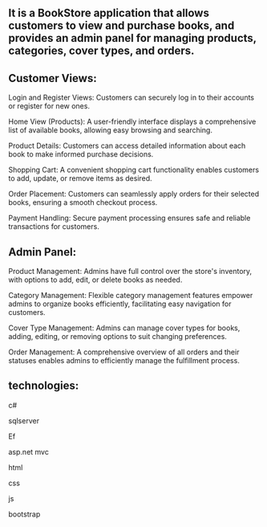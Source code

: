## It is a BookStore application that allows customers to view and purchase books, and provides an admin panel for managing products, categories, cover types, and orders.

## Customer Views:

Login and Register Views: Customers can securely log in to their accounts or register for new ones.

Home View (Products): A user-friendly interface displays a comprehensive list of available books, allowing easy browsing and searching.

Product Details: Customers can access detailed information about each book to make informed purchase decisions.

Shopping Cart: A convenient shopping cart functionality enables customers to add, update, or remove items as desired.

Order Placement: Customers can seamlessly apply orders for their selected books, ensuring a smooth checkout process.

Payment Handling: Secure payment processing ensures safe and reliable transactions for customers.

## Admin Panel:

Product Management: Admins have full control over the store's inventory, with options to add, edit, or delete books as needed.

Category Management: Flexible category management features empower admins to organize books efficiently, facilitating easy navigation for customers.

Cover Type Management: Admins can manage cover types for books, adding, editing, or removing options to suit changing preferences.

Order Management: A comprehensive overview of all orders and their statuses enables admins to efficiently manage the fulfillment process.

## technologies:
c# 

sqlserver 

Ef

asp.net mvc

html

css 

js

bootstrap
